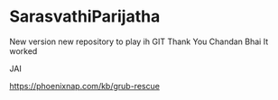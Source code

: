 # SarasvathiParijatha

New version  new repository to play ih GIT
Thank You Chandan Bhai
It worked

JAI


https://phoenixnap.com/kb/grub-rescue




